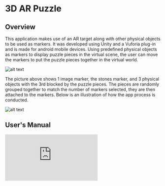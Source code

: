 # 3D AR Puzzle

## Overview
This application makes use of an AR target along with other physical objects to be used as markers. It was developed using Unity and a Vuforia plug-in and is made for android mobile devices. Using predefined physical objects as markers to display puzzle pieces in the virtual scene, the user can move the markers to put the puzzle pieces together in the virtual world.

![alt text](https://github.com/lexcyman/3DARPuzzle/blob/master/sample_gameplay.png?raw=true)

The picture above shows 1 image marker, the stones marker, and 3 physical objects with the 3rd blocked by the puzzle pieces. The pieces are randomly grouped together to match the number of markers selected, they are then attached to the markers. Below is an illustration of how the app process is conducted.

![alt text](https://github.com/lexcyman/3DARPuzzle/blob/master/system_architecture.png?raw=true)

## User's Manual
![alt text](https://github.com/lexcyman/3DARPuzzle/blob/master/UsersManual.pdf)